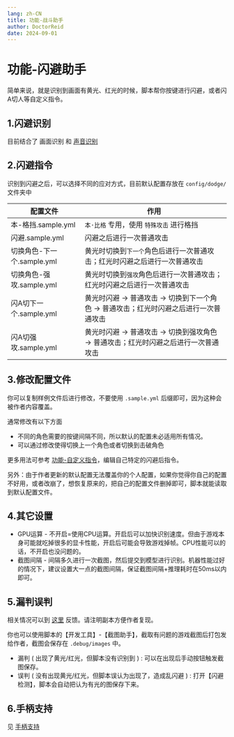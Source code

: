 ```yaml
---
lang: zh-CN
title: 功能-战斗助手
author: DoctorReid
date: 2024-09-01
---
```


# 功能-闪避助手

简单来说，就是识别到画面有黄光、红光的时候，脚本帮你按键进行闪避，或者闪A切人等自定义指令。

## 1.闪避识别

目前结合了 画面识别 和 [声音识别](https://github.com/ImLaoBJie/ZZZSoundTrigger)

## 2.闪避指令

识别到闪避之后，可以选择不同的应对方式，目前默认配置存放在 `config/dodge/` 文件夹中

|配置文件|作用|
|---|---|
|本-格挡.sample.yml|`本·比格` 专用，使用 `特殊攻击` 进行格挡|
|闪避.sample.yml|闪避之后进行一次普通攻击|
|切换角色-下一个.sample.yml|黄光时切换到`下一个`角色后进行一次普通攻击；红光时闪避之后进行一次普通攻击|
|切换角色-强攻.sample.yml|黄光时切换到`强攻`角色后进行一次普通攻击；红光时闪避之后进行一次普通攻击|
|闪A切下一个.sample.yml|黄光时闪避 -> 普通攻击 -> 切换到下一个角色 -> 普通攻击；红光时闪避之后进行一次普通攻击|
|闪A切强攻.sample.yml|黄光时闪避 -> 普通攻击 -> 切换到强攻角色 -> 普通攻击；红光时闪避之后进行一次普通攻击|


## 3.修改配置文件

你可以复制样例文件后进行修改，不要使用 `.sample.yml` 后缀即可，因为这种会被作者内容覆盖。

通常修改有以下方面

- 不同的角色需要的按键间隔不同，所以默认的配置未必适用所有情况。
- 可以通过修改使得切换上一个角色或者切换到击破角色

更多用法可参考 [功能-自定义指令](./feat_custom_op.md)，编辑自己特定的闪避后指令。

另外：由于作者更新的默认配置无法覆盖你的个人配置，如果你觉得你自己的配置不好用，或者改崩了，想恢复原来的，把自己的配置文件删掉即可，脚本就能读取到默认配置文件。

## 4.其它设置

- GPU运算 - 不开启=使用CPU运算。开启后可以加快识别速度。但由于游戏本身可能就吃掉很多的显卡性能，开启后可能会导致游戏掉帧。CPU性能可以的话，不开启也没问题的。
- 截图间隔 - 间隔多久进行一次截图，然后提交到模型进行识别。机器性能过好的情况下，建议设置大一点的截图间隔，保证截图间隔+推理耗时在50ms以内即可。

## 5.漏判误判

相关情况可以到 [这里](https://github.com/DoctorReid/ZenlessZoneZero-OneDragon/issues/new?assignees=&labels=bug&projects=&template=02-bug-dodge-assistant.yml&title=%5B%E9%97%AE%E9%A2%98%E5%8F%8D%E9%A6%88%5D+%5B%E9%97%AA%E9%81%BF%E5%8A%A9%E6%89%8B%5D+) 反馈。请注明副本方便作者复现。

你也可以使用脚本的【开发工具】-【截图助手】，截取有问题的游戏截图后打包发给作者，截图会保存在 `.debug/images` 中。

- 漏判 ( 出现了黄光/红光，但脚本没有识别到 ) : 可以在出现后手动按钮触发截图保存。
- 误判 ( 没有出现黄光/红光，但脚本误认为出现了，造成乱闪避 ) : 打开【闪避检测】，脚本会自动把认为有光的图保存下来。

## 6.手柄支持

见 [手柄支持](feat_gamepad.md)
